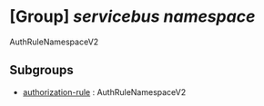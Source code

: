# [Group] _servicebus namespace_

AuthRuleNamespaceV2

## Subgroups

- [authorization-rule](/Commands/servicebus/namespace/authorization-rule/readme.md)
: AuthRuleNamespaceV2
